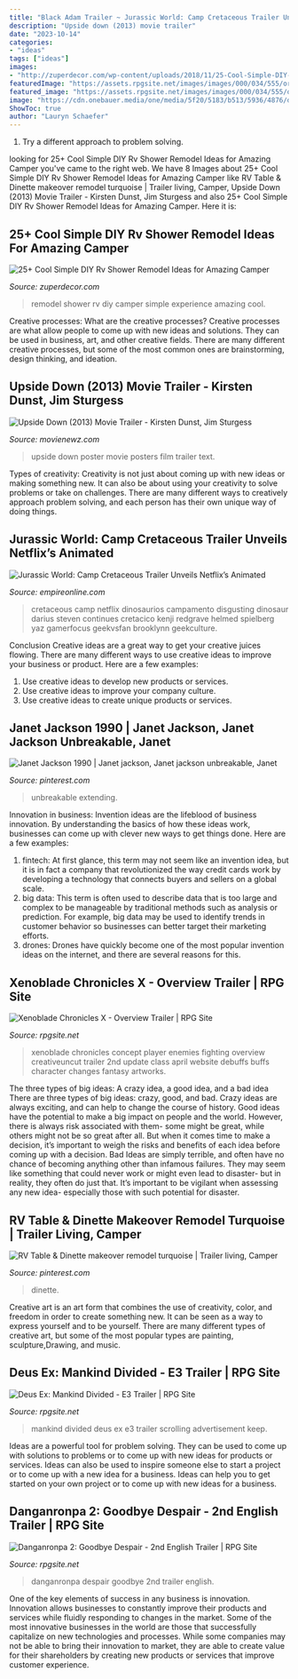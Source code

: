 ```yaml
---
title: "Black Adam Trailer ~ Jurassic World: Camp Cretaceous Trailer Unveils Netflix’s Animated"
description: "Upside down (2013) movie trailer"
date: "2023-10-14"
categories:
- "ideas"
tags: ["ideas"]
images:
- "http://zuperdecor.com/wp-content/uploads/2018/11/25-Cool-Simple-DIY-Rv-Shower-Remodel-Ideas-for-Amazing-Camper-Experience-24.jpg"
featuredImage: "https://assets.rpgsite.net/images/images/000/034/555/original/XbX_Apr012015_A01.jpg"
featured_image: "https://assets.rpgsite.net/images/images/000/034/555/original/XbX_Apr012015_A01.jpg"
image: "https://cdn.onebauer.media/one/media/5f20/5183/b513/5936/4876/d759/jurassic-world-camp-cretaceous.jpg?format=jpg&amp;quality=80&amp;width=960&amp;height=540&amp;ratio=16-9&amp;resize=aspectfill"
ShowToc: true
author: "Lauryn Schaefer"
---
```



1. Try a different approach to problem solving.

	

		
looking for 25+ Cool Simple DIY Rv Shower Remodel Ideas for Amazing Camper you've came to the right web. We have 8 Images about 25+ Cool Simple DIY Rv Shower Remodel Ideas for Amazing Camper like RV Table &amp; Dinette makeover remodel turquoise | Trailer living, Camper, Upside Down (2013) Movie Trailer - Kirsten Dunst, Jim Sturgess and also 25+ Cool Simple DIY Rv Shower Remodel Ideas for Amazing Camper. Here it is:
		
    
## 25+ Cool Simple DIY Rv Shower Remodel Ideas For Amazing Camper

<img loading=lazy src="http://zuperdecor.com/wp-content/uploads/2018/11/25-Cool-Simple-DIY-Rv-Shower-Remodel-Ideas-for-Amazing-Camper-Experience-24.jpg" onerror="this.onerror=null;this.src='https://tse2.mm.bing.net/th?id=OIP.khxhomc5ZGHsT_b8GULZEwHaLH&amp;pid=15.1';" alt="25+ Cool Simple DIY Rv Shower Remodel Ideas for Amazing Camper">

_Source: zuperdecor.com_

>remodel shower rv diy camper simple experience amazing cool. 

	

Creative processes: What are the creative processes?
Creative processes are what allow people to come up with new ideas and solutions. They can be used in business, art, and other creative fields. There are many different creative processes, but some of the most common ones are brainstorming, design thinking, and ideation.

    
## Upside Down (2013) Movie Trailer - Kirsten Dunst, Jim Sturgess

<img loading=lazy src="http://www.movienewz.com/img/gallery/upside-down/posters/upside_down_movie_poster_1.jpg" onerror="this.onerror=null;this.src='https://tse1.mm.bing.net/th?id=OIP.1eDk5t3TSGsYoSiG5axY2AHaK-&amp;pid=15.1';" alt="Upside Down (2013) Movie Trailer - Kirsten Dunst, Jim Sturgess">

_Source: movienewz.com_

>upside down poster movie posters film trailer text. 

	

Types of creativity:
Creativity is not just about coming up with new ideas or making something new. It can also be about using your creativity to solve problems or take on challenges. There are many different ways to creatively approach problem solving, and each person has their own unique way of doing things.

    
## Jurassic World: Camp Cretaceous Trailer Unveils Netflix’s Animated

<img loading=lazy src="https://cdn.onebauer.media/one/media/5f20/5183/b513/5936/4876/d759/jurassic-world-camp-cretaceous.jpg?format=jpg&amp;quality=80&amp;width=960&amp;height=540&amp;ratio=16-9&amp;resize=aspectfill" onerror="this.onerror=null;this.src='https://tse2.mm.bing.net/th?id=OIP.WdiDmqmc8pRth21jDGmj7wHaEK&amp;pid=15.1';" alt="Jurassic World: Camp Cretaceous Trailer Unveils Netflix’s Animated">

_Source: empireonline.com_

>cretaceous camp netflix dinosaurios campamento disgusting dinosaur darius steven continues cretacico kenji redgrave helmed spielberg yaz gamerfocus geekvsfan brooklynn geekculture. 

	

Conclusion
Creative ideas are a great way to get your creative juices flowing. There are many different ways to use creative ideas to improve your business or product. Here are a few examples:
1. Use creative ideas to develop new products or services.
2. Use creative ideas to improve your company culture.
3. Use creative ideas to create unique products or services.

    
## Janet Jackson 1990 | Janet Jackson, Janet Jackson Unbreakable, Janet

<img loading=lazy src="https://i.pinimg.com/736x/4b/95/17/4b951781a6e02c0d2dab4e730a149706.jpg" onerror="this.onerror=null;this.src='https://tse4.mm.bing.net/th?id=OIP.mPKTSaZcTWIZIIHg83vnTwHaLL&amp;pid=15.1';" alt="Janet Jackson 1990 | Janet jackson, Janet jackson unbreakable, Janet">

_Source: pinterest.com_

>unbreakable extending. 

	

Innovation in business:
Invention ideas are the lifeblood of business innovation. By understanding the basics of how these ideas work, businesses can come up with clever new ways to get things done. Here are a few examples: 
1. fintech: At first glance, this term may not seem like an invention idea, but it is in fact a company that revolutionized the way credit cards work by developing a technology that connects buyers and sellers on a global scale.
2. big data: This term is often used to describe data that is too large and complex to be manageable by traditional methods such as analysis or prediction. For example, big data may be used to identify trends in customer behavior so businesses can better target their marketing efforts. 
3. drones: Drones have quickly become one of the most popular invention ideas on the internet, and there are several reasons for this.

    
## Xenoblade Chronicles X - Overview Trailer | RPG Site

<img loading=lazy src="https://assets.rpgsite.net/images/images/000/034/555/original/XbX_Apr012015_A01.jpg" onerror="this.onerror=null;this.src='https://tse4.mm.bing.net/th?id=OIP.je_XLt1xVauN0tOhwvf9GwHaKb&amp;pid=15.1';" alt="Xenoblade Chronicles X - Overview Trailer | RPG Site">

_Source: rpgsite.net_

>xenoblade chronicles concept player enemies fighting overview creativeuncut trailer 2nd update class april website debuffs buffs character changes fantasy artworks. 

	

The three types of big ideas: A crazy idea, a good idea, and a bad idea
There are three types of big ideas: crazy, good, and bad. Crazy ideas are always exciting, and can help to change the course of history. Good ideas have the potential to make a big impact on people and the world. However, there is always risk associated with them- some might be great, while others might not be so great after all. But when it comes time to make a decision, it’s important to weigh the risks and benefits of each idea before coming up with a decision.
Bad Ideas are simply terrible, and often have no chance of becoming anything other than infamous failures. They may seem like something that could never work or might even lead to disaster- but in reality, they often do just that. It’s important to be vigilant when assessing any new idea- especially those with such potential for disaster.

    
## RV Table &amp; Dinette Makeover Remodel Turquoise | Trailer Living, Camper

<img loading=lazy src="https://i.pinimg.com/736x/67/b1/96/67b1967292bc6b933cfd7e11a7eaa286.jpg" onerror="this.onerror=null;this.src='https://tse4.mm.bing.net/th?id=OIP.t25qCRu6AnIs-0E4pWnZtQHaHa&amp;pid=15.1';" alt="RV Table &amp; Dinette makeover remodel turquoise | Trailer living, Camper">

_Source: pinterest.com_

>dinette. 

	

Creative art is an art form that combines the use of creativity, color, and freedom in order to create something new. It can be seen as a way to express yourself and to be yourself. There are many different types of creative art, but some of the most popular types are painting, sculpture,Drawing, and music.

    
## Deus Ex: Mankind Divided - E3 Trailer | RPG Site

<img loading=lazy src="https://assets.rpgsite.net/images/images/000/037/400/original/DEMD_Jun162015_A06.jpg" onerror="this.onerror=null;this.src='https://tse3.mm.bing.net/th?id=OIP.irAh3pXGKaMBnb8QA6Wy0wHaOC&amp;pid=15.1';" alt="Deus Ex: Mankind Divided - E3 Trailer | RPG Site">

_Source: rpgsite.net_

>mankind divided deus ex e3 trailer scrolling advertisement keep. 

	

Ideas are a powerful tool for problem solving. They can be used to come up with solutions to problems or to come up with new ideas for products or services. Ideas can also be used to inspire someone else to start a project or to come up with a new idea for a business. Ideas can help you to get started on your own project or to come up with new ideas for a business.

    
## Danganronpa 2: Goodbye Despair - 2nd English Trailer | RPG Site

<img loading=lazy src="https://assets.rpgsite.net/images/images/000/027/563/original/DR2_Jul92014_04.jpg" onerror="this.onerror=null;this.src='https://tse1.mm.bing.net/th?id=OIP.EY4pSeuSlTQ5uAgvGd4PKQHaEK&amp;pid=15.1';" alt="Danganronpa 2: Goodbye Despair - 2nd English Trailer | RPG Site">

_Source: rpgsite.net_

>danganronpa despair goodbye 2nd trailer english. 

	

One of the key elements of success in any business is innovation. Innovation allows businesses to constantly improve their products and services while fluidly responding to changes in the market. Some of the most innovative businesses in the world are those that successfully capitalize on new technologies and processes. While some companies may not be able to bring their innovation to market, they are able to create value for their shareholders by creating new products or services that improve customer experience.

